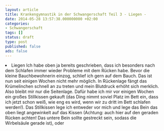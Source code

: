 ```yaml
---
layout: article
title: Krankengymnastik in der Schwangerschaft Teil 3 - Liegen -
date: 2014-05-28 13:57:38.000000000 +02:00
categories:
- Schwangerschaft
tags: []
status: draft
type: post
published: false
ads: false
---
```

<li>Liegen
Ich habe oben ja bereits geschrieben, dass ich besonders nach dem Schlafen immer wieder Probleme mit dem Rücken habe. Bevor die kleine Bauchbewohnerin einzog, schlief ich gern auf dem Bauch. Das ist nun seit einigen Wochen nicht mehr möglich. In Rückenlage fängt das Krümelinchen schnell an zu treten und mein Blutdruck erhöht sich merklich. Also bleibt mir nur die Seitenlage. Dafür habe ich mir vor einigen Wochen ein großes Stillkissen gekauft (das Ding nimmt soviel Platz im Bett ein, dass ich jetzt schon weiß, wie eng es wird, wenn wir zu dritt im Bett schlafen werden!).
Das Stillkissen lege ich entweder vor mich und lege das Bein das oben liegt angewinkelt auf das Kissen (Achtung: auch hier auf den geraden Rücken achten! Das untere Bein sollte gestreckt sein, sodass die Wirbelsäule gerade ist), oder</li>
